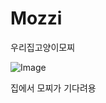 # Mozzi
우리집고양이모찌

![Image](https://lh6.googleusercontent.com/dyLy9wkqP4h3sqLfFLHOm4X2PQe0pphb9go1E4xTjg_nEcKsKGZ9O48pLzXC1Zf05lsRHPGLnLlDhg=w3598-h2552)

집에서 모찌가 기다려용
